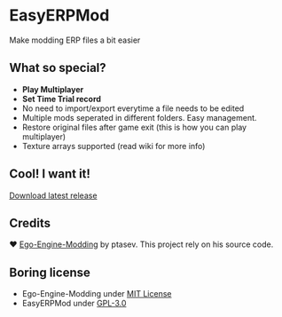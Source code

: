 # EasyERPMod
Make modding ERP files a bit easier

## What so special?
- **Play Multiplayer**
- **Set Time Trial record**
- No need to import/export everytime a file needs to be edited
- Multiple mods seperated in different folders. Easy management.
- Restore original files after game exit (this is how you can play multiplayer)
- Texture arrays supported (read wiki for more info)

## Cool! I want it!
[Download latest release](https://github.com/ducng99/EasyERPMod/releases/latest)

## Credits
♥ [Ego-Engine-Modding](https://github.com/ptasev/Ego-Engine-Modding) by ptasev. This project rely on his source code.

## Boring license
- Ego-Engine-Modding under [MIT License](https://github.com/ptasev/Ego-Engine-Modding/blob/master/LICENSE)
- EasyERPMod under [GPL-3.0](https://github.com/ducng99/EasyERPMod/blob/master/LICENSE)

